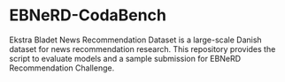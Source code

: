 # EBNeRD-CodaBench
Ekstra Bladet News Recommendation Dataset is a large-scale Danish dataset for news recommendation research. This repository provides the script to evaluate models and a sample submission for EBNeRD Recommendation Challenge.